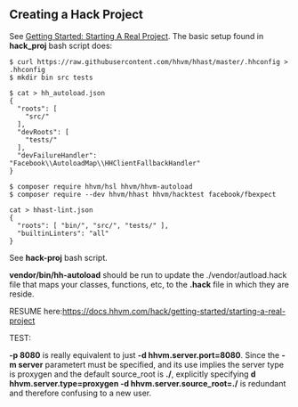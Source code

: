 ## Creating a Hack Project


See [Getting Started: Starting A Real Project](https://docs.hhvm.com/hack/getting-started/starting-a-real-project). The basic setup found in **hack_proj** bash script does:

    $ curl https://raw.githubusercontent.com/hhvm/hhast/master/.hhconfig > .hhconfig
    $ mkdir bin src tests
    
    $ cat > hh_autoload.json
    {
      "roots": [
        "src/"
      ],
      "devRoots": [
        "tests/"
      ],
      "devFailureHandler": "Facebook\\AutoloadMap\\HHClientFallbackHandler"
    }
    
    $ composer require hhvm/hsl hhvm/hhvm-autoload
    $ composer require --dev hhvm/hhast hhvm/hacktest facebook/fbexpect

    cat > hhast-lint.json
    {
      "roots": [ "bin/", "src/", "tests/" ],
      "builtinLinters": "all"
    }

See **hack-proj** bash script. 

**vendor/bin/hh-autoload** should be run to update the ./vendor/autload.hack file that maps your classes, functions, etc, to the **.hack** file in which they are reside.

RESUME here:https://docs.hhvm.com/hack/getting-started/starting-a-real-project

TEST:

**-p 8080** is really equivalent to just **-d hhvm.server.port=8080**. Since the **-m server** parametert must be specified, and its use implies the server type is proxygen and the default source_root is **./**, explicitly specifying **d hhvm.server.type=proxygen -d hhvm.server.source_root=./** is redundant and therefore confusing to a new user.
